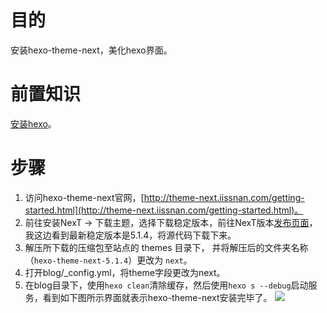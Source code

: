 # 目的

安装hexo-theme-next，美化hexo界面。

# 前置知识

[安装hexo](http://localhost:4000/2019/08/10/hexo/%E5%AE%89%E8%A3%85hexo/)。

# 步骤

1. 访问hexo-theme-next官网，[http://theme-next.iissnan.com/getting-started.html](http://theme-next.iissnan.com/getting-started.html)。
2. 前往安装NexT -> 下载主题，选择下载稳定版本，前往NexT版本[发布页面](https://github.com/iissnan/hexo-theme-next/releases)，我这边看到最新稳定版本是5.1.4，将源代码下载下来。
3. 解压所下载的压缩包至站点的 themes 目录下， 并将解压后的文件夹名称（`hexo-theme-next-5.1.4`）更改为 `next`。
4. 打开blog/_config.yml，将theme字段更改为next。
5. 在blog目录下，使用`hexo clean`清除缓存，然后使用`hexo s --debug`启动服务，看到如下图所示界面就表示hexo-theme-next安装完毕了。
   ![](https://aliyun.hellozjf.com:7004/uploads/2019/8/10/TIM截图20190810101951.png)